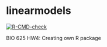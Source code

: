 # linearmodels
 <!-- badges: start -->
  [![R-CMD-check](https://github.com/igomez39/linearmodels/workflows/R-CMD-check/badge.svg)](https://github.com/igomez39/linearmodels/actions)
  <!-- badges: end -->
  
BIO 625 HW4: Creating own R package
